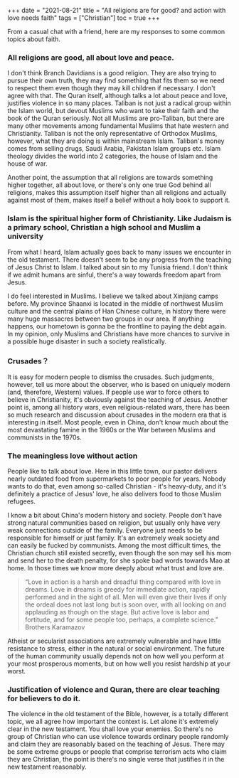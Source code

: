 +++
date = "2021-08-21"
title = "All religions are for good? and action with love needs faith"
tags = ["Christian"]
toc = true
+++

From a casual chat with a friend, here are my responses to some common topics about faith.

### All religions are good, all about love and peace.

I don't think Branch Davidians is a good religion. They are also trying to pursue their own truth, they may find something that fits them so we need to respect them even though they may kill children if necessary. I don't agree with that.
The Quran itself, although talks a lot about peace and love, justifies violence in so many places. Taliban is not just a radical group within the Islam world, but devout Muslims who want to take their faith and the book of the Quran seriously. Not all Muslims are pro-Taliban, but there are many other movements among fundamental Muslims that hate western and Christianity. Taliban is not the only representative of Orthodox Muslims, however, what they are doing is within mainstream Islam. Taliban's money comes from selling drugs, Saudi Arabia, Pakistan Islam groups etc. Islam theology divides the world into 2 categories, the house of Islam and the house of war.

Another point, the assumption that all religions are towards something higher together, all about love, or there's only one true God behind all religions, makes this assumption itself higher than all religions and actually against most of them, makes itself a belief without a holy book to support it.

### Islam is the spiritual higher form of Christianity. Like Judaism is a primary school, Christian a high school and Muslim a university

From what I heard, Islam actually goes back to many issues we encounter in the old testament. There doesn't seem to be any progress from the teaching of Jesus Christ to Islam. I talked about sin to my Tunisia friend. I don't think if we admit humans are sinful, there's a way towards freedom apart from Jesus.

I do feel interested in Muslims. I believe we talked about Xinjiang camps before. My province Shaanxi is located in the middle of northwest Muslim culture and the central plains of Han Chinese culture, in history there were many huge massacres between two groups in our area. If anything happens, our hometown is gonna be the frontline to paying the debt again. In my opinion, only Muslims and Christians have more chances to survive in a possible huge disaster in such a society realistically.

### Crusades？
It is easy for modern people to dismiss the crusades. Such judgments, however, tell us more about the observer, who is based on uniquely modern (and, therefore, Western) values. If people use war to force others to believe in Christianity, it's obviously against the teaching of Jesus. Another point is, among all history wars, even religious-related wars, there has been so much research and discussion about crusades in the modern era that is interesting in itself. Most people, even in China, don't know much about the most devastating famine in the 1960s or the War between Muslims and communists in the 1970s.

### The meaningless love without action

People like to talk about love. Here in this little town, our pastor delivers nearly outdated food from supermarkets to poor people for years. Nobody wants to do that, even among so-called Christian - it's heavy-duty, and it's definitely a practice of Jesus' love, he also delivers food to those Muslim refugees.

I know a bit about China's modern history and society. People don't have strong natural communities based on religion, but usually only have very weak connections outside of the family. Everyone just needs to be responsible for himself or just family. It's an extremely weak society and can easily be fucked by communists. Among the most difficult times, the Christian church still existed secretly, even though the son may sell his mom and send her to the death penalty, for she spoke bad words towards Mao at home. In those times we know more deeply about what trust and love are.

> “Love in action is a harsh and dreadful thing compared with love in dreams. Love in dreams is greedy for immediate action, rapidly performed and in the sight of all. Men will even give their lives if only the ordeal does not last long but is soon over, with all looking on and applauding as though on the stage. But active love is labor and fortitude, and for some people too, perhaps, a complete science.” Brothers Karamazov

Atheist or secularist associations are extremely vulnerable and have little resistance to stress, either in the natural or social environment. The future of the human community usually depends not on how well you perform at your most prosperous moments, but on how well you resist hardship at your worst.

### Justification of violence and Quran, there are clear teaching for believers to do it.

The violence in the old testament of the Bible, however, is a totally different topic, we all agree how important the context is. Let alone it's extremely clear in the new testament. You shall love your enemies. So there's no group of Christian who can use violence towards ordinary people randomly and claim they are reasonably based on the teaching of Jesus. There may be some extreme groups or people that comprise terrorism acts who claim they are Christian, the point is there's no single verse that justifies it in the new testament reasonably.


